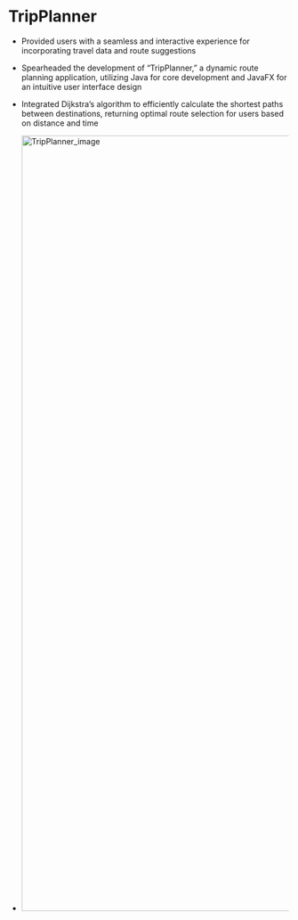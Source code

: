 # TripPlanner

- Provided users with a seamless and interactive experience for incorporating travel data and route suggestions
- Spearheaded the development of “TripPlanner,” a dynamic route planning application, utilizing Java for core development and JavaFX for an intuitive user interface design
- Integrated Dijkstra’s algorithm to efficiently calculate the shortest paths between destinations, returning optimal route selection for users based on distance and time

- <img width="1392" alt="TripPlanner_image" src="https://github.com/sumin910han/TripPlanner/assets/153245618/0b12c727-c61d-428b-b55e-8f03c957084a">
